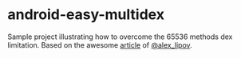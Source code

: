 android-easy-multidex
=====================

Sample project illustrating how to overcome the 65536 methods dex limitation.
Based on the awesome [article](http://blog.osom.info/2014/10/multi-dex-to-rescue-from-infamous-65536.html) 
of [@alex_lipov](https://twitter.com/alex_lipov).
